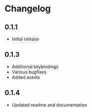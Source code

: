 # Changelog

## 0.1.1
- Initial release

## 0.1.3
- Additional keybindings
- Various bugfixes
- Added assets

## 0.1.4
- Updated readme and documentation